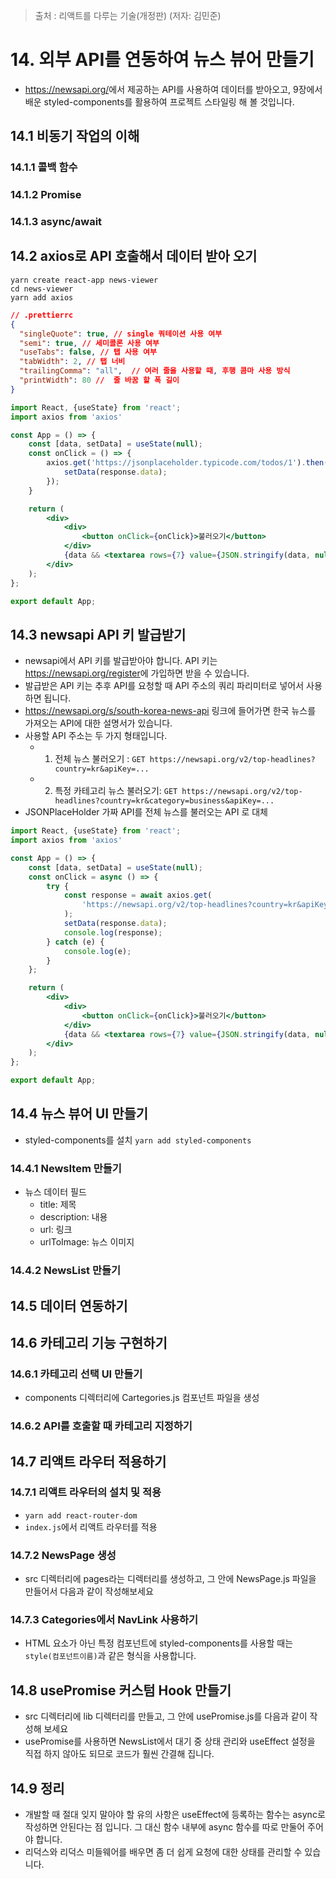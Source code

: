 > 출처 : 리액트를 다루는 기술(개정판) (저자: 김민준)

# 14. 외부 API를 연동하여 뉴스 뷰어 만들기
- <https://newsapi.org/>에서 제공하는 API를 사용하여 데이터를 받아오고, 9장에서 배운 styled-components를 활용하여 프로젝트 스타일링
  해 볼 것입니다.

## 14.1 비동기 작업의 이해
### 14.1.1 콜백 함수
### 14.1.2 Promise
### 14.1.3 async/await

## 14.2 axios로 API 호출해서 데이터 받아 오기
```shell
yarn create react-app news-viewer
cd news-viewer
yarn add axios
```
```json
// .prettierrc
{
  "singleQuote": true, // single 쿼테이션 사용 여부
  "semi": true, // 세미콜론 사용 여부
  "useTabs": false, // 탭 사용 여부
  "tabWidth": 2, // 탭 너비 
  "trailingComma": "all",  // 여러 줄을 사용할 때, 후행 콤마 사용 방식
  "printWidth": 80 //  줄 바꿈 할 폭 길이
}
```

```jsx
import React, {useState} from 'react';
import axios from 'axios'

const App = () => {
    const [data, setData] = useState(null);
    const onClick = () => {
        axios.get('https://jsonplaceholder.typicode.com/todos/1').then(response => {
            setData(response.data);
        });
    }

    return (
        <div>
            <div>
                <button onClick={onClick}>불러오기</button>
            </div>
            {data && <textarea rows={7} value={JSON.stringify(data, null, 2)} readOnly={true} /> }
        </div>
    );
};

export default App;
```

## 14.3 newsapi API 키 발급받기
- newsapi에서 API 키를 발급받아야 합니다. API 키는 <https://newsapi.org/register>에 가입하면 받을 수 있습니다.
- 발급받은 API 키는 추후 API를 요청할 때 API 주소의 쿼리 파리미터로 넣어서 사용하면 됩니다.
- <https://newsapi.org/s/south-korea-news-api> 링크에 들어가면 한국 뉴스를 가져오는 API에 대한 설명서가 있습니다.
- 사용할 API 주소는 두 가지 형태입니다.
    * 1. 전체 뉴스 불러오기 : `GET https://newsapi.org/v2/top-headlines?country=kr&apiKey=...`
    * 2. 특정 카테고리 뉴스 불러오기: `GET https://newsapi.org/v2/top-headlines?country=kr&category=business&apiKey=...`
- JSONPlaceHolder 가짜 API를 전체 뉴스를 불러오는 API 로 대체
```jsx
import React, {useState} from 'react';
import axios from 'axios'

const App = () => {
    const [data, setData] = useState(null);
    const onClick = async () => {
        try {
            const response = await axios.get(
                'https://newsapi.org/v2/top-headlines?country=kr&apiKey=...',
            );
            setData(response.data);
            console.log(response);
        } catch (e) {
            console.log(e);
        }
    };

    return (
        <div>
            <div>
                <button onClick={onClick}>불러오기</button>
            </div>
            {data && <textarea rows={7} value={JSON.stringify(data, null, 2)} readOnly={true}/>}
        </div>
    );
};

export default App;
```
## 14.4 뉴스 뷰어 UI 만들기
- styled-components를 설치 `yarn add styled-components`

### 14.4.1 NewsItem 만들기
- 뉴스 데이터 필드
  * title: 제목
  * description: 내용
  * url: 링크
  * urlToImage: 뉴스 이미지

### 14.4.2 NewsList 만들기

## 14.5 데이터 연동하기

## 14.6 카테고리 기능 구현하기
### 14.6.1 카테고리 선택 UI 만들기
- components 디렉터리에 Cartegories.js 컴포넌트 파일을 생성

### 14.6.2 API를 호출할 때 카테고리 지정하기
## 14.7 리액트 라우터 적용하기
### 14.7.1 리액트 라우터의 설치 및 적용
- `yarn add react-router-dom`
- `index.js`에서 리액트 라우터를 적용

### 14.7.2 NewsPage 생성
- src 디렉터리에 pages라는 디렉터리를 생성하고, 그 안에 NewsPage.js 파일을 만들어서 다음과 같이 작성해보세요

### 14.7.3 Categories에서 NavLink 사용하기
- HTML 요소가 아닌 특정 컴포넌트에 styled-components를 사용할 때는 `style(컴포넌트이름)`과 같은 형식을 사용합니다.

## 14.8 usePromise 커스텀 Hook 만들기
- src 디렉터리에 lib 디렉터리를 만들고, 그 안에 usePromise.js를 다음과 같이 작성해 보세요
- usePromise를 사용하면 NewsList에서 대기 중 상태 관리와 useEffect 설정을 직접 하지 않아도 되므로 코드가 훨씬 간결해 집니다.

## 14.9 정리
- 개발할 때 절대 잊지 말아야 할 유의 사항은 useEffect에 등록하는 함수는 async로 작성하면 안된다는 점 입니다. 그 대신 함수 내부에
  async 함수를 따로 만둘어 주어야 합니다.
- 리덕스와 리덕스 미들웨어를 배우면 좀 더 쉽게 요청에 대한 상태를 관리할 수 있습니다. 

